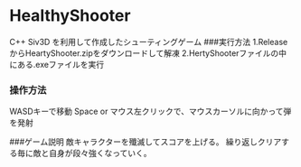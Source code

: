 # HealthyShooter
C++ Siv3D を利用して作成したシューティングゲーム
###実行方法
1.ReleaseからHeartyShooter.zipをダウンロードして解凍
2.HertyShooterファイルの中にある.exeファイルを実行

### 操作方法
WASDキーで移動
Space or マウス左クリックで、マウスカーソルに向かって弾を発射

###ゲーム説明
敵キャラクターを殲滅してスコアを上げる。
繰り返しクリアする毎に敵と自身が段々強くなっていく。


